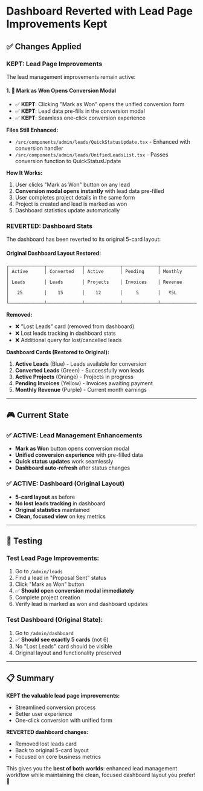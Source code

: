 # Dashboard Reverted with Lead Page Improvements Kept

## ✅ **Changes Applied**

### **KEPT: Lead Page Improvements**
The lead management improvements remain active:

#### **1. 🎯 Mark as Won Opens Conversion Modal**
- ✅ **KEPT**: Clicking "Mark as Won" opens the unified conversion form
- ✅ **KEPT**: Lead data pre-fills in the conversion modal
- ✅ **KEPT**: Seamless one-click conversion experience

**Files Still Enhanced:**
- `/src/components/admin/leads/QuickStatusUpdate.tsx` - Enhanced with conversion handler
- `/src/components/admin/leads/UnifiedLeadsList.tsx` - Passes conversion function to QuickStatusUpdate

**How It Works:**
1. User clicks "Mark as Won" button on any lead
2. **Conversion modal opens instantly** with lead data pre-filled
3. User completes project details in the same form
4. Project is created and lead is marked as won
5. Dashboard statistics update automatically

### **REVERTED: Dashboard Stats**
The dashboard has been reverted to its original 5-card layout:

#### **Original Dashboard Layout Restored:**
```
┌─────────────┬─────────────┬─────────────┬─────────────┬─────────────┐
│ Active      │ Converted   │ Active      │ Pending     │ Monthly     │
│ Leads       │ Leads       │ Projects    │ Invoices    │ Revenue     │
│   25        │    15       │    12       │     5       │   ₹5L       │
└─────────────┴─────────────┴─────────────┴─────────────┴─────────────┘
```

**Removed:**
- ❌ "Lost Leads" card (removed from dashboard)
- ❌ Lost leads tracking in dashboard stats
- ❌ Additional query for lost/cancelled leads

**Dashboard Cards (Restored to Original):**
1. **Active Leads** (Blue) - Leads available for conversion
2. **Converted Leads** (Green) - Successfully won leads
3. **Active Projects** (Orange) - Projects in progress
4. **Pending Invoices** (Yellow) - Invoices awaiting payment
5. **Monthly Revenue** (Purple) - Current month earnings

---

## 🎮 **Current State**

### **✅ ACTIVE: Lead Management Enhancements**
- **Mark as Won** button opens conversion modal
- **Unified conversion experience** with pre-filled data
- **Quick status updates** work seamlessly
- **Dashboard auto-refresh** after status changes

### **✅ ACTIVE: Dashboard (Original Layout)**
- **5-card layout** as before
- **No lost leads tracking** in dashboard
- **Original statistics** maintained
- **Clean, focused view** on key metrics

---

## 🧪 **Testing**

### **Test Lead Page Improvements:**
1. Go to `/admin/leads`
2. Find a lead in "Proposal Sent" status
3. Click "Mark as Won" button
4. ✅ **Should open conversion modal immediately**
5. Complete project creation
6. Verify lead is marked as won and dashboard updates

### **Test Dashboard (Original State):**
1. Go to `/admin/dashboard`
2. ✅ **Should see exactly 5 cards** (not 6)
3. No "Lost Leads" card should be visible
4. Original layout and functionality preserved

---

## 📋 **Summary**

**KEPT the valuable lead page improvements:**
- Streamlined conversion process
- Better user experience
- One-click conversion with unified form

**REVERTED dashboard changes:**
- Removed lost leads card
- Back to original 5-card layout
- Focused on core business metrics

This gives you the **best of both worlds**: enhanced lead management workflow while maintaining the clean, focused dashboard layout you prefer! 🎯
